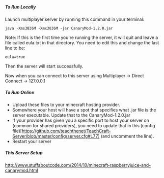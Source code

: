 ##### To Run Locally

Launch multiplayer server by running this command in your terminal:
```
java -Xms3036M -Xmx3036M -jar CanaryMod-1.2.0.jar
```

Note: If this is the first time you're running the server, it will quit and leave a file called eula.txt in that directory. You need to edit this and change the last line to be:
```
eula=true
```
Then the server will start successfully.

Now when you can connect to this server using Multiplayer -> Direct Connect -> 127.0.0.1

##### To Run Online

- Upload these files to your minecraft hosting provider.
- Somewhere your host will have a spot that specifies what .jar file is the server executable. Update that to the CanaryMod-1.2.0.jar
- If your provider has given you a specific port to host your server on (common for shared providers), you need to update that in this (config file)[https://github.com/teachthenet/TeachCraft-Server/blob/master/config/server.cfg#L77] (and uncomment the line).
- Restart your server 

##### This Server Setup
http://www.stuffaboutcode.com/2014/10/minecraft-raspberryjuice-and-canarymod.html

